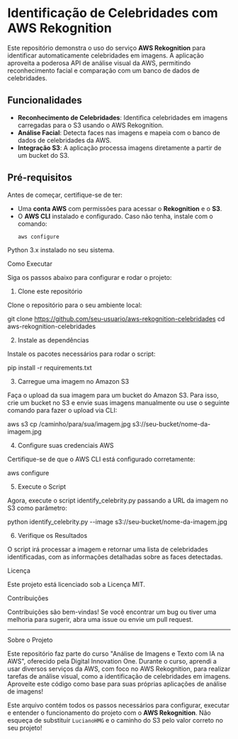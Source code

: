 # Identificação de Celebridades com AWS Rekognition

Este repositório demonstra o uso do serviço **AWS Rekognition** para identificar automaticamente celebridades em imagens. A aplicação aproveita a poderosa API de análise visual da AWS, permitindo reconhecimento facial e comparação com um banco de dados de celebridades.

## Funcionalidades

- **Reconhecimento de Celebridades**: Identifica celebridades em imagens carregadas para o S3 usando o AWS Rekognition.
- **Análise Facial**: Detecta faces nas imagens e mapeia com o banco de dados de celebridades da AWS.
- **Integração S3**: A aplicação processa imagens diretamente a partir de um bucket do S3.

## Pré-requisitos

Antes de começar, certifique-se de ter:

- Uma **conta AWS** com permissões para acessar o **Rekognition** e o **S3**.
- O **AWS CLI** instalado e configurado. Caso não tenha, instale com o comando:
  ```bash
  aws configure

Python 3.x instalado no seu sistema.


Como Executar

Siga os passos abaixo para configurar e rodar o projeto:

1. Clone este repositório

Clone o repositório para o seu ambiente local:

git clone https://github.com/seu-usuario/aws-rekognition-celebridades
cd aws-rekognition-celebridades

2. Instale as dependências

Instale os pacotes necessários para rodar o script:

pip install -r requirements.txt

3. Carregue uma imagem no Amazon S3

Faça o upload da sua imagem para um bucket do Amazon S3. Para isso, crie um bucket no S3 e envie suas imagens manualmente ou use o seguinte comando para fazer o upload via CLI:

aws s3 cp /caminho/para/sua/imagem.jpg s3://seu-bucket/nome-da-imagem.jpg

4. Configure suas credenciais AWS

Certifique-se de que o AWS CLI está configurado corretamente:

aws configure

5. Execute o Script

Agora, execute o script identify_celebrity.py passando a URL da imagem no S3 como parâmetro:

python identify_celebrity.py --image s3://seu-bucket/nome-da-imagem.jpg

6. Verifique os Resultados

O script irá processar a imagem e retornar uma lista de celebridades identificadas, com as informações detalhadas sobre as faces detectadas.

Licença

Este projeto está licenciado sob a Licença MIT.

Contribuições

Contribuições são bem-vindas! Se você encontrar um bug ou tiver uma melhoria para sugerir, abra uma issue ou envie um pull request.


---

Sobre o Projeto

Este repositório faz parte do curso "Análise de Imagens e Texto com IA na AWS", oferecido pela Digital Innovation One. Durante o curso, aprendi a usar diversos serviços da AWS, com foco no AWS Rekognition, para realizar tarefas de análise visual, como a identificação de celebridades em imagens. Aproveite este código como base para suas próprias aplicações de análise de imagens!

Este arquivo contém todos os passos necessários para configurar, executar e entender o funcionamento do projeto com o **AWS Rekognition**. Não esqueça de substituir `LucianoHMG` e o caminho do S3 pelo valor correto no seu projeto!

